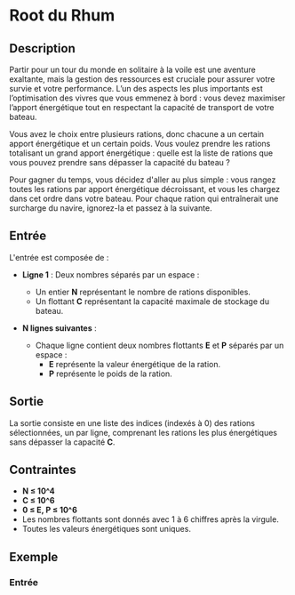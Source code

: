 # Root du Rhum

## Description

Partir pour un tour du monde en solitaire à la voile est une aventure exaltante, mais la gestion des ressources est cruciale pour assurer votre survie et votre performance. L’un des aspects les plus importants est l’optimisation des vivres que vous emmenez à bord : vous devez maximiser l’apport énergétique tout en respectant la capacité de transport de votre bateau.

Vous avez le choix entre plusieurs rations, donc chacune a un certain apport énergétique et un certain poids. Vous voulez prendre les rations totalisant un grand apport énergétique : quelle est la liste de rations que vous pouvez prendre sans dépasser la capacité du bateau ?

Pour gagner du temps, vous décidez d'aller au plus simple : vous rangez toutes les rations par apport énergétique décroissant, et vous les chargez dans cet ordre dans votre bateau. Pour chaque ration qui entraînerait une surcharge du navire, ignorez-la et passez à la suivante.

## Entrée

L'entrée est composée de :

- **Ligne 1** : Deux nombres séparés par un espace :
  - Un entier **N** représentant le nombre de rations disponibles.
  - Un flottant **C** représentant la capacité maximale de stockage du bateau.

- **N lignes suivantes** :
  - Chaque ligne contient deux nombres flottants **E** et **P** séparés par un espace :
    - **E** représente la valeur énergétique de la ration.
    - **P** représente le poids de la ration.

## Sortie

La sortie consiste en une liste des indices (indexés à 0) des rations sélectionnées, un par ligne, comprenant les rations les plus énergétiques sans dépasser la capacité **C**.

## Contraintes

- **N ≤ 10^4**
- **C ≤ 10^6**
- **0 ≤ E, P ≤ 10^6**
- Les nombres flottants sont donnés avec 1 à 6 chiffres après la virgule.
- Toutes les valeurs énergétiques sont uniques.

## Exemple

### Entrée

